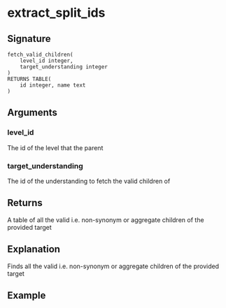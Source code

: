 # extract_split_ids

## Signature
    fetch_valid_children(
        level_id integer,
        target_understanding integer
    )
    RETURNS TABLE(
        id integer, name text
    )

## Arguments

### level_id

The id of the level that the parent 

### target_understanding

The id of the understanding to fetch the valid children of

## Returns

A table of all the valid i.e. non-synonym or aggregate children of the provided target

## Explanation

Finds all the valid i.e. non-synonym or aggregate children of the provided target

## Example